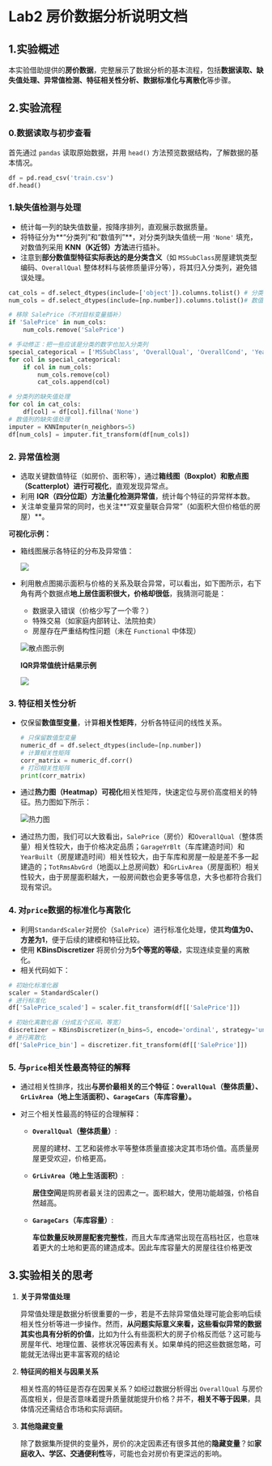 # Lab2 房价数据分析说明文档

## 1.实验概述

本实验借助提供的**房价数据**，完整展示了数据分析的基本流程，包括**数据读取、缺失值处理、异常值检测、特征相关性分析、数据标准化与离散化**等步骤。

## 2.实验流程

### 0.数据读取与初步查看

首先通过 `pandas` 读取原始数据，并用 `head()` 方法预览数据结构，了解数据的基本情况。

```python
df = pd.read_csv('train.csv')
df.head()
```

### 1.缺失值检测与处理

- 统计每一列的缺失值数量，按降序排列，直观展示数据质量。
- 将特征分为**“分类列”和“数值列”**，对分类列缺失值统一用 `'None'` 填充，对数值列采用 **KNN（K近邻）方法**进行插补。
- 注意到**部分数值型特征实际表达的是分类含义**（如 `MSSubClass`房屋建筑类型编码、`OverallQual` 整体材料与装修质量评分等），将其归入分类列，避免错误处理。

```python
cat_cols = df.select_dtypes(include=['object']).columns.tolist() # 分类列
num_cols = df.select_dtypes(include=[np.number]).columns.tolist()# 数值列

# 移除 SalePrice（不对目标变量插补）
if 'SalePrice' in num_cols:
    num_cols.remove('SalePrice')

# 手动修正：把一些应该是分类的数字也加入分类列
special_categorical = ['MSSubClass', 'OverallQual', 'OverallCond', 'YearBuilt', 'YrSold']
for col in special_categorical:
    if col in num_cols:
        num_cols.remove(col)
        cat_cols.append(col)

# 分类列的缺失值处理
for col in cat_cols:
    df[col] = df[col].fillna('None')
# 数值列的缺失值处理
imputer = KNNImputer(n_neighbors=5)
df[num_cols] = imputer.fit_transform(df[num_cols])
```

### 2. 异常值检测

- 选取关键数值特征（如房价、面积等），通过**箱线图（Boxplot）和散点图（Scatterplot）进行可视化**，直观发现异常点。
- 利用 **IQR（四分位距）方法量化检测异常值**，统计每个特征的异常样本数。
- 关注单变量异常的同时，也关注**“双变量联合异常”（如面积大但价格低的房屋）**。

**可视化示例：**

- 箱线图展示各特征的分布及异常值：

  ![](picture\异常值箱型图.png)

- 利用散点图揭示面积与价格的关系及联合异常，可以看出，如下图所示，右下角有两个数据点**地上居住面积很大，价格却很低**，我猜测可能是：

  - 数据录入错误（价格少写了一个零？）
  - 特殊交易（如家庭内部转让、法院拍卖）
  - 房屋存在严重结构性问题（未在 `Functional` 中体现）
  
  ![散点图示例](picture\异常值散点图.png)
  
  **IQR异常值统计结果示例**
  
  ![](picture\异常值统计截屏.png)

### 3. 特征相关性分析

- 仅保留**数值型变量**，计算**相关性矩阵**，分析各特征间的线性关系。

  ```python
  # 只保留数值型变量
  numeric_df = df.select_dtypes(include=[np.number])
  # 计算相关性矩阵
  corr_matrix = numeric_df.corr()
  # 打印相关性矩阵
  print(corr_matrix)
  ```

- 通过**热力图（Heatmap）可视化**相关性矩阵，快速定位与房价高度相关的特征。热力图如下所示：

  ![热力图](picture\相关性热力图.png)

- 通过热力图，我们可以大致看出，`SalePrice`（房价）和`OverallQual`（整体质量）相关性较大，由于价格决定品质；`GarageYrBlt`（车库建造时间）和`YearBuilt`（房屋建造时间）相关性较大，由于车库和房屋一般是差不多一起建造的；`TotRmsAbvGrd`（地面以上总房间数）和`GrLivArea`（房屋面积）相关性较大，由于房屋面积越大，一般房间数也会更多等信息，大多也都符合我们现有常识。

### 4. 对`price`数据的标准化与离散化

- 利用`StandardScaler`对房价（`SalePrice`）进行标准化处理，使其**均值为0、方差为1**，便于后续的建模和特征比较。
- 使用 **KBinsDiscretizer** 将房价分为**5个等宽的等级**，实现连续变量的离散化。
- 相关代码如下：

```python
# 初始化标准化器
scaler = StandardScaler()
# 进行标准化
df['SalePrice_scaled'] = scaler.fit_transform(df[['SalePrice']])

# 初始化离散化器（分成五个区间，等宽）
discretizer = KBinsDiscretizer(n_bins=5, encode='ordinal', strategy='uniform')
# 进行离散化
df['SalePrice_bin'] = discretizer.fit_transform(df[['SalePrice']])
```

### 5. 与`price`相关性最高特征的解释

- 通过相关性排序，找出**与房价最相关的三个特征：`OverallQual`（整体质量）、`GrLivArea`（地上生活面积）、`GarageCars`（车库容量）。**
- 对三个相关性最高的特征的合理解释：

  - **`OverallQual`（整体质量）**:  

    房屋的建材、工艺和装修水平等整体质量直接决定其市场价值。高质量房屋更受欢迎，价格更高。

  - **`GrLivArea`（地上生活面积）**:  

    **居住空间**是购房者最关注的因素之一。面积越大，使用功能越强，价格自然越高。

  - **`GarageCars`（车库容量）**:  

    **车位数量反映房屋配套完整性**，而且大车库通常出现在高档社区，也意味着更大的土地和更高的建造成本。因此车库容量大的房屋往往价格更改

## 3.实验相关的思考

1. **关于异常值处理**

   异常值处理是数据分析很重要的一步，若是不去除异常值处理可能会影响后续相关性分析等进一步操作。然而，**从问题实际意义来看，这些看似异常的数据其实也具有分析的价值**，比如为什么有些面积大的房子价格反而低？这可能与房屋年代、地理位置、装修状况等因素有关。如果单纯的把这些数据忽略，可能就无法得出更丰富客观的结论

2. **特征间的相关与因果关系**  

   相关性高的特征是否存在因果关系？如经过数据分析得出 `OverallQual` 与房价高度相关，但是否意味着提升质量就能提升价格？并不，**相关不等于因果**，具体情况还需结合市场和实际调研。

3. **其他隐藏变量**

   除了数据集所提供的变量外，房价的决定因素还有很多其他的**隐藏变量**？如**家庭收入、学区、交通便利性**等，可能也会对房价有更深远的影响。

